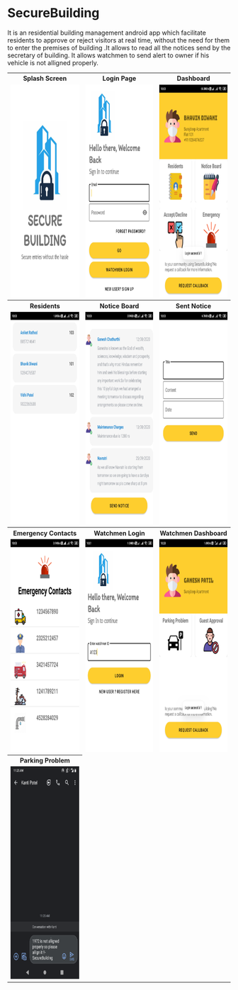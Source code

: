 # SecureBuilding
It is an residential building management android app which facilitate residents to approve or reject visitors at real time,
without the need for them to enter the premises of building .It allows to read all the notices send by the secretary of
building. It allows watchmen to send alert to owner if his vehicle is not alligned properly.


<table align="center">
  <tr>
    <th>Splash Screen</th>
     <th>Login Page</th>
     <th>Dashboard</th>
  </tr>
  <tr>
    <td><img src="Screenshots/Screenshot_2020-12-05-09-59-47-639_com.example.sdl.jpg" width=270 height=480></td>
    <td><img src="Screenshots/Screenshot_2020-12-05-09-59-53-657_com.example.sdl.jpg" width=270 height=480></td>
    <td><img src="Screenshots/Screenshot_2020-12-05-10-00-20-948_com.example.sdl.jpg" width=270 height=480></td>
  </tr>
  
  <tr>
    <th>Residents</th>
     <th>Notice Board</th>
     <th>Sent Notice</th>
  </tr>
  <tr>
    <td><img src="Screenshots/Screenshot_2020-12-05-10-00-29-212_com.example.sdl.jpg" width=270 height=480></td>
    <td><img src="Screenshots/Screenshot_2020-12-05-10-00-35-540_com.example.sdl.jpg" width=270 height=480></td>
    <td><img src="Screenshots/Screenshot_2020-12-05-10-00-41-928_com.example.sdl.jpg" width=270 height=480></td>
  </tr>
  <tr>
    <th>Emergency Contacts</th>
     <th>Watchmen Login</th>
     <th>Watchmen Dashboard</th>
  </tr>
  <tr>
    <td><img src="Screenshots/Screenshot_2020-12-05-10-00-46-905_com.example.sdl.jpg" width=270 height=480></td>
    <td><img src="Screenshots/Screenshot_2020-12-05-10-01-25-108_com.example.sdl.jpg" width=270 height=480></td>
    <td><img src="Screenshots/Screenshot_2020-12-05-10-28-46-520_com.example.sdl.jpg" width=270 height=480></td>
  </tr>
   <tr>
    <th>Parking Problem</th>
  </tr>
  <tr>
    <td><img src="Screenshots/Screenshot_20201210-112518.png" width=270 height=480></td>
  </tr>
 </table>
